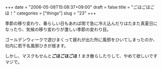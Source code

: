 +++
date = "2006-05-08T15:08:37+09:00"
draft = false
title = "ごほごほごほ！"
categories = ["things"]
slug = "23"
+++

季節の移り変わり、春らしい日もあれば雨で急に冷え込んだりはたまた真夏日になったり、気候の移り変わりが激しい季節の変わり目。

ゴールデンウィークで遊びまくって疲れが出た所に風邪をひいてしまったのか、社内に若干名風邪ひきが居ます。

しかし、マスクもせんと<strong>ごほごほごほ！</strong>まき散らしたりして、やめて欲しいですマジで。
